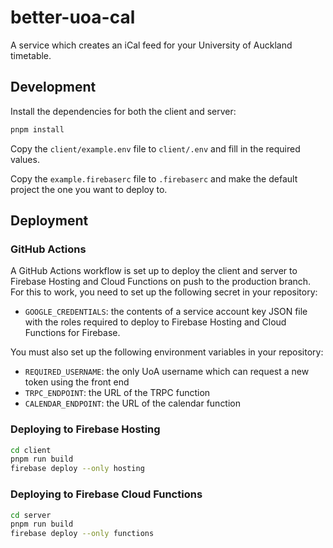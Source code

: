 # better-uoa-cal

A service which creates an iCal feed for your University of Auckland timetable.

## Development

Install the dependencies for both the client and server:

```bash
pnpm install
```

Copy the `client/example.env` file to `client/.env` and fill in the required values.

Copy the `example.firebaserc` file to `.firebaserc` and make the default project the one you want to deploy to.

## Deployment

### GitHub Actions

A GitHub Actions workflow is set up to deploy the client and server to Firebase Hosting and Cloud Functions on push to the production branch. For this to work, you need to set up the following secret in your repository:

- `GOOGLE_CREDENTIALS`: the contents of a service account key JSON file with the roles required to deploy to Firebase Hosting and Cloud Functions for Firebase.

You must also set up the following environment variables in your repository:

- `REQUIRED_USERNAME`: the only UoA username which can request a new token using the front end
- `TRPC_ENDPOINT`: the URL of the TRPC function
- `CALENDAR_ENDPOINT`: the URL of the calendar function

### Deploying to Firebase Hosting

```bash
cd client
pnpm run build
firebase deploy --only hosting
```

### Deploying to Firebase Cloud Functions

```bash
cd server
pnpm run build
firebase deploy --only functions
```
